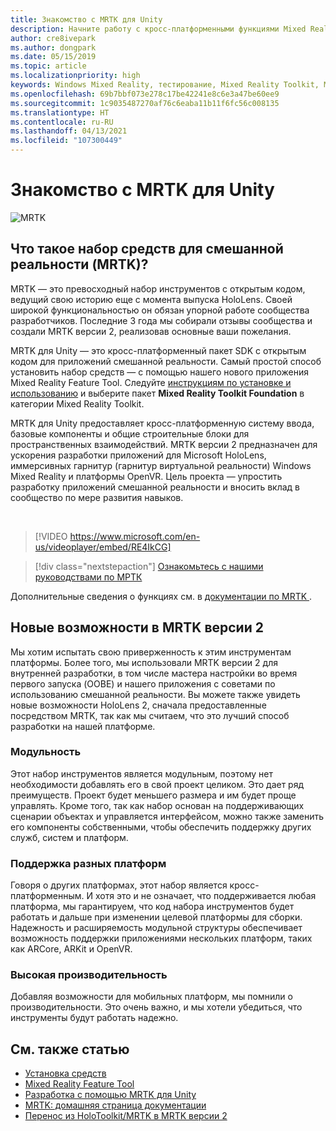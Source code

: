 ```yaml
---
title: Знакомство с MRTK для Unity
description: Начните работу с кросс-платформенными функциями Mixed Reality Toolkit для разработчиков смешанной реальности.
author: cre8ivepark
ms.author: dongpark
ms.date: 05/15/2019
ms.topic: article
ms.localizationpriority: high
keywords: Windows Mixed Reality, тестирование, Mixed Reality Toolkit, MRTK версии 2, MRTK, инструменты, пакет SDK, HoloLens, HoloLens 2, Unity, гарнитура смешанной реальности, гарнитура Windows Mixed Reality, гарнитура виртуальной реальности, кросс-платформенность
ms.openlocfilehash: 69b7bbf073e278c17be42241e8c6e3a47be60ee9
ms.sourcegitcommit: 1c9035487270af76c6eaba11b11f6fc56c008135
ms.translationtype: HT
ms.contentlocale: ru-RU
ms.lasthandoff: 04/13/2021
ms.locfileid: "107300449"
---
```

# <a name="introducing-mrtk-for-unity"></a>Знакомство с MRTK для Unity

![MRTK](../../design/images/MRTK_UX_Hero.png)

## <a name="what-is-mixed-reality-toolkit-mrtk"></a>Что такое набор средств для смешанной реальности (MRTK)?

MRTK — это превосходный набор инструментов с открытым кодом, ведущий свою историю еще с момента выпуска HoloLens. Своей широкой функциональностью он обязан упорной работе сообщества разработчиков. Последние 3 года мы собирали отзывы сообщества и создали MRTK версии 2, реализовав основные ваши пожелания.  

MRTK для Unity — это кросс-платформенный пакет SDK с открытым кодом для приложений смешанной реальности. Самый простой способ установить набор средств — с помощью нашего нового приложения Mixed Reality Feature Tool. Следуйте [инструкциям по установке и использованию](welcome-to-mr-feature-tool.md) и выберите пакет **Mixed Reality Toolkit Foundation** в категории Mixed Reality Toolkit.

MRTK для Unity предоставляет кросс-платформенную систему ввода, базовые компоненты и общие строительные блоки для пространственных взаимодействий. MRTK версии 2 предназначен для ускорения разработки приложений для Microsoft HoloLens, иммерсивных гарнитур (гарнитур виртуальной реальности) Windows Mixed Reality и платформы OpenVR. Цель проекта — упростить разработку приложений смешанной реальности и вносить вклад в сообщество по мере развития навыков.

<br>

> [!VIDEO https://www.microsoft.com/en-us/videoplayer/embed/RE4IkCG]

> [!div class="nextstepaction"]
> [Ознакомьтесь с нашими руководствами по МРТК](tutorials/mr-learning-base-01.md)

Дополнительные сведения о функциях см. в [документации по MRTK ](/windows/mixed-reality/mrtk-unity).

## <a name="new-with-mrtk-v2"></a>Новые возможности в MRTK версии 2

Мы хотим испытать свою приверженность к этим инструментам платформы.  Более того, мы использовали MRTK версии 2 для внутренней разработки, в том числе мастера настройки во время первого запуска (OOBE) и нашего приложения с советами по использованию смешанной реальности. Вы можете также увидеть новые возможности HoloLens 2, сначала предоставленные посредством MRTK, так как мы считаем, что это лучший способ разработки на нашей платформе.

### <a name="modular"></a>Модульность

Этот набор инструментов является модульным, поэтому нет необходимости добавлять его в свой проект целиком.  Это дает ряд преимуществ.  Проект будет меньшего размера и им будет проще управлять.  Кроме того, так как набор основан на поддерживающих сценарии объектах и управляется интерфейсом, можно также заменить его компоненты собственными, чтобы обеспечить поддержку других служб, систем и платформ.

### <a name="cross-platform"></a>Поддержка разных платформ

Говоря о других платформах, этот набор является кросс-платформенным.  И хотя это и не означает, что поддерживается любая платформа, мы гарантируем, что код набора инструментов будет работать и дальше при изменении целевой платформы для сборки.  Надежность и расширяемость модульной структуры обеспечивает возможность поддержки приложениями нескольких платформ, таких как ARCore, ARKit и OpenVR.

### <a name="performant"></a>Высокая производительность

Добавляя возможности для мобильных платформ, мы помнили о производительности.  Это очень важно, и мы хотели убедиться, что инструменты будут работать надежно.

## <a name="see-also"></a>См. также статью

* [Установка средств](../install-the-tools.md)
* [Mixed Reality Feature Tool](welcome-to-mr-feature-tool.md)
* [Разработка с помощью MRTK для Unity](unity-development-overview.md)
* [MRTK: домашняя страница документации](/windows/mixed-reality/mrtk-unity/)
* [Перенос из HoloToolkit/MRTK в MRTK версии 2](/windows/mixed-reality/mrtk-unity/updates-deployment/htk-to-mrtk-porting-guide)
